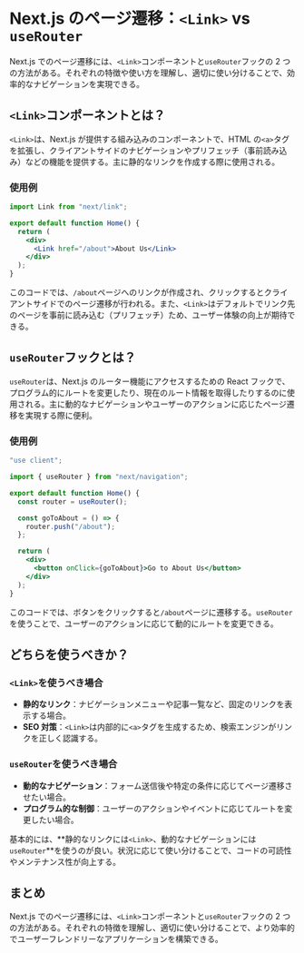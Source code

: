 <!-- title: Next.jsでページ遷移を実装する際、LinkコンポーネントとuseRouterフックのどちらを使うべきか -->
<!-- tags: Next, React, Typescript -->

# Next.js のページ遷移：`<Link>` vs `useRouter`

Next.js でのページ遷移には、`<Link>`コンポーネントと`useRouter`フックの 2 つの方法がある。それぞれの特徴や使い方を理解し、適切に使い分けることで、効率的なナビゲーションを実現できる。

## `<Link>`コンポーネントとは？

`<Link>`は、Next.js が提供する組み込みのコンポーネントで、HTML の`<a>`タグを拡張し、クライアントサイドのナビゲーションやプリフェッチ（事前読み込み）などの機能を提供する。主に静的なリンクを作成する際に使用される。

### 使用例

```jsx
import Link from "next/link";

export default function Home() {
  return (
    <div>
      <Link href="/about">About Us</Link>
    </div>
  );
}
```

このコードでは、`/about`ページへのリンクが作成され、クリックするとクライアントサイドでのページ遷移が行われる。また、`<Link>`はデフォルトでリンク先のページを事前に読み込む（プリフェッチ）ため、ユーザー体験の向上が期待できる。

## `useRouter`フックとは？

`useRouter`は、Next.js のルーター機能にアクセスするための React フックで、プログラム的にルートを変更したり、現在のルート情報を取得したりするのに使用される。主に動的なナビゲーションやユーザーのアクションに応じたページ遷移を実現する際に便利。

### 使用例

```jsx
"use client";

import { useRouter } from "next/navigation";

export default function Home() {
  const router = useRouter();

  const goToAbout = () => {
    router.push("/about");
  };

  return (
    <div>
      <button onClick={goToAbout}>Go to About Us</button>
    </div>
  );
}
```

このコードでは、ボタンをクリックすると`/about`ページに遷移する。`useRouter`を使うことで、ユーザーのアクションに応じて動的にルートを変更できる。

## どちらを使うべきか？

### `<Link>`を使うべき場合

- **静的なリンク**：ナビゲーションメニューや記事一覧など、固定のリンクを表示する場合。
- **SEO 対策**：`<Link>`は内部的に`<a>`タグを生成するため、検索エンジンがリンクを正しく認識する。

### `useRouter`を使うべき場合

- **動的なナビゲーション**：フォーム送信後や特定の条件に応じてページ遷移させたい場合。
- **プログラム的な制御**：ユーザーのアクションやイベントに応じてルートを変更したい場合。

基本的には、**静的なリンクには`<Link>`、動的なナビゲーションには`useRouter`**を使うのが良い。状況に応じて使い分けることで、コードの可読性やメンテナンス性が向上する。

## まとめ

Next.js でのページ遷移には、`<Link>`コンポーネントと`useRouter`フックの 2 つの方法がある。それぞれの特徴を理解し、適切に使い分けることで、より効率的でユーザーフレンドリーなアプリケーションを構築できる。
